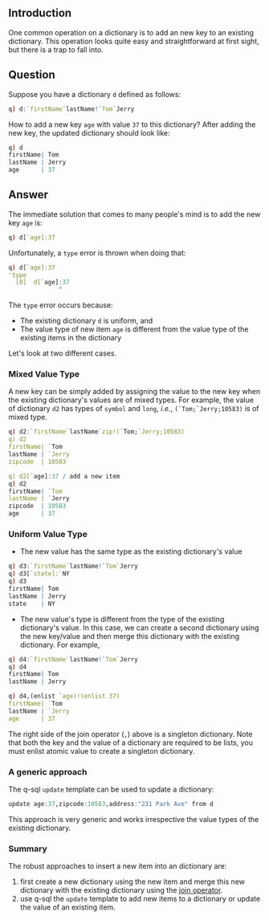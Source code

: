 ## Introduction
One common operation on a dictionary is to add an new key to an existing dictionary. This operation looks quite easy
and straightforward at first sight, but there is a trap to fall into.


## Question
Suppose you have a dictionary ``d`` defined as follows:

```q
q) d:`firstName`lastName!`Tom`Jerry
```

How to add a new key ``age`` with value ``37`` to this dictionary? After adding the new key, the updated dictionary
should look like:

```q
q) d
firstName| Tom
lastName | Jerry
age      | 37
```


## Answer
The immediate solution that comes to many people's mind is to add the new key ``age`` is:

```q
q) d[`age]:37
```

Unfortunately, a ``type`` error is thrown when doing that:

```q
q) d[`age]:37
'type
  [0]  d[`age]:37
              ^
```

The ``type`` error occurs because:

- The existing dictionary ``d`` is uniform, and
- The value type of new item ``age`` is different from the value type of the existing items in the dictionary

Let's look at two different cases.

### Mixed Value Type
A new key can be simply added by assigning the value to the new key when the existing dictionary's values are of
mixed types. For example, the value of dictionary ``d2`` has types of ``symbol`` and ``long``, *i.e.*,
``(`Tom;`Jerry;10583)`` is of mixed type.

```q
q) d2:`firstName`lastName`zip!(`Tom;`Jerry;10583)
q) d2
firstName| `Tom
lastName | `Jerry
zipcode  | 10583

q) d2[`age]:37 / add a new item
q) d2
firstName| `Tom
lastName | `Jerry
zipcode  | 10583
age      | 37
```

### Uniform Value Type
- The new value has the same type as the existing dictionary's value

```q
q) d3:`firstName`lastName!`Tom`Jerry
q) d3[`state]:`NY
q) d3
firstName| Tom
lastName | Jerry
state    | NY
```

- The new value's type is different from the type of the existing dictionary's value. In this case, we can create a
second dictionary using the new key/value and then merge this dictionary with the existing dictionary. For example,

```q
q) d4:`firstName`lastName!`Tom`Jerry
q) d4
firstName| Tom
lastName | Jerry

q) d4,(enlist `age)!(enlist 37)
firstName| `Tom
lastName | `Jerry
age      | 37
```

The right side of the join operator (`,`) above is a singleton dictionary. Note that both the key and the value
of a dictionary are required to be lists, you must enlist atomic value to create a singleton dictionary.

### A generic approach
The q-sql ``update`` template can be used to update a dictionary:

```q
update age:37,zipcode:10583,address:"231 Park Ave" from d
```

This approach is very generic and works irrespective the value types of the existing dictionary.


### Summary
The robust approaches to insert a new item into an dictionary are:

1. first create a new dictionary using the new item and merge this new dictionary with the existing dictionary using the [join operator](https://code.kx.com/q/ref/join/).
1. use q-sql the ``update`` template to add new items to a dictionary or update the value of an existing item.
